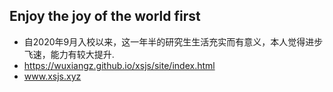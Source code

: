 ## Enjoy the joy of the world first
+ 自2020年9月入校以来，这一年半的研究生生活充实而有意义，本人觉得进步飞速，能力有较大提升.
+ https://wuxiangz.github.io/xsjs/site/index.html
+ www.xsjs.xyz


